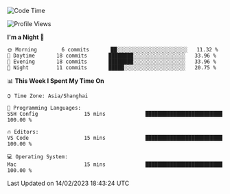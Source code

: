 <!--START_SECTION:waka-->
![Code Time](http://img.shields.io/badge/Code%20Time-46%20hrs%208%20mins-blue)

![Profile Views](http://img.shields.io/badge/Profile%20Views-1-blue)

**I'm a Night 🦉** 

```text
🌞 Morning        6 commits       ██░░░░░░░░░░░░░░░░░░░░░░░   11.32 % 
🌆 Daytime       18 commits       ████████░░░░░░░░░░░░░░░░░   33.96 % 
🌃 Evening       18 commits       ████████░░░░░░░░░░░░░░░░░   33.96 % 
🌙 Night         11 commits       █████░░░░░░░░░░░░░░░░░░░░   20.75 % 

```


📊 **This Week I Spent My Time On** 

```text
⌚︎ Time Zone: Asia/Shanghai

💬 Programming Languages: 
SSH Config               15 mins             █████████████████████████   100.00 % 

🔥 Editors: 
VS Code                  15 mins             █████████████████████████   100.00 % 

💻 Operating System: 
Mac                      15 mins             █████████████████████████   100.00 % 

```


 Last Updated on 14/02/2023 18:43:24 UTC
<!--END_SECTION:waka-->